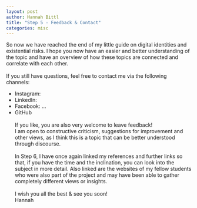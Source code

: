 ```yaml
---
layout: post
author: Hannah Bittl
title: "Step 5 - Feedback & Contact"
categories: misc
---
```

So now we have reached the end of my little guide on digital identities and existential risks. I hope you now have an easier and better understanding of the topic and have an overview of how these topics are connected and correlate with each other. 
<br><br>
If you still have questions, feel free to contact me via the following channels:
-	Instagram:
-	LinkedIn:
-	Facebook: ...
-	GitHub
<br><br>
If you like, you are also very welcome to leave feedback! <br>
I am open to constructive criticism, suggestions for improvement and other views, as I think this is a topic that can be better understood through discourse.
<br><br>
In Step 6, I have once again linked my references and further links so that, if you have the time and the inclination, you can look into the subject in more detail. Also linked are the websites of my fellow students who were also part of the project and may have been able to gather completely different views or insights.
<br><br>
I wish you all the best & see you soon! <br>
Hannah


